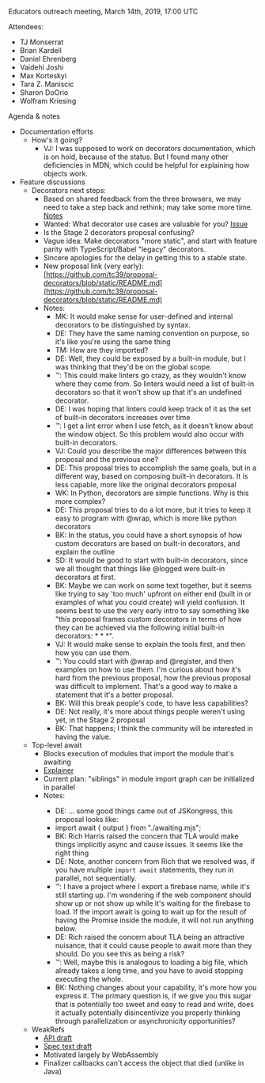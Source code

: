Educators outreach meeting, March 14th, 2019, 17:00 UTC

Attendees:

* TJ Monserrat
* Brian Kardell
* Daniel Ehrenberg
* Vaidehi Joshi
* Max Korteskyi
* Tara Z. Maniscic
* Sharon DoOrio
* Wolfram Kriesing

Agenda & notes

* Documentation efforts
    * How's it going?
        * VJ: I was supposed to work on decorators documentation, which is on hold, because of the status. But I found many other deficiencies in MDN, which could be helpful for explaining how objects work.
* Feature discussions
    * Decorators next steps:
        * Based on shared feedback from the three browsers, we may need to take a step back and rethink; may take some more time. [Notes](https://github.com/tc39/tc39-notes/blob/master/es9/2019-01/jan-30.md#decorators-for-stage-3)
        * Wanted: What decorator use cases are valuable for you? [Issue](https://github.com/tc39/proposal-decorators/issues/231)
        * Is the Stage 2 decorators proposal confusing? 
        * Vague idea: Make decorators "more static", and start with feature parity with TypeScript/Babel "legacy" decorators.
        * Sincere apologies for the delay in getting this to a stable state.
        * New proposal link (very early): [https://github.com/tc39/proposal-decorators/blob/static/README.md](https://github.com/tc39/proposal-decorators/blob/static/README.md) 
        * Notes:
            * MK: It would make sense for user-defined and internal decorators to be distinguished by syntax.
            * DE: They have the same naming convention on purpose, so it's like you're using the same thing
            * TM: How are they imported?
            * DE: Well, they could be exposed by a built-in module, but I was thinking that they'd be on the global scope.
            * ™: This could make linters go crazy, as they wouldn't know where they come from. So linters would need a list of built-in decorators so that it won't show up that it's an undefined decorator.
            * DE: I was hoping that linters could keep track of it as the set of built-in decorators increases over time
            * ™: I get a lint error when I use fetch, as it doesn't know about the window object. So this problem would also occur with built-in decorators.
            * VJ: Could you describe the major differences between this proposal and the previous one?
            * DE: This proposal tries to accomplish the same goals, but in a different way, based on composing built-in decorators. It is less capable, more like the original decorators proposal
            * WK: In Python, decorators are simple functions. Why is this more complex?
            * DE: This proposal tries to do a lot more, but it tries to keep it easy to program with @wrap, which is more like python decorators
            * BK: In the status, you could have a short synopsis of how custom decorators are based on built-in decorators, and explain the outline
            * SD: It would be good to start with built-in decorators, since we all thought that things like @logged were built-in decorators at first.
            * BK: Maybe we can work on some text together, but it seems like trying to say 'too much' upfront on either end (built in or examples of what you could create) will yield confusion. It seems best to use the very early intro to say something like "this proposal frames custom decorators in terms of how they can be achieved via the following initial built-in decorators:  * * *". 
            * VJ: It would make sense to explain the tools first, and then how you can use them. 
            * ™: You could start with @wrap and @register, and then examples on how to use them. I'm curious about how it's hard from the previous proposal, how the previous proposal was difficult to implement. That's a good way to make a statement that it's a better proposal.
            * BK: Will this break people's code, to have less capabilities?
            * DE: Not really, it's more about things people weren't using yet, in the Stage 2 proposal
            * BK: That happens; I think the community will be interested in having the value.
    * Top-level await
        * Blocks execution of modules that import the module that's awaiting
        * [Explainer](https://github.com/tc39/proposal-top-level-await/blob/e4b85036b17bff433eb8521860a28effb8447b46/README.md)
        * Current plan: "siblings" in module import graph can be initialized in parallel
        * Notes: <dan presents>
            * DE: … some good things came out of JSKongress, this proposal looks like:
            * import await { output } from "./awaiting.mjs";
            * BK: Rich Harris raised the concern that TLA would make things implicitly async and cause issues. It seems like the right thing
            * DE: Note, another concern from Rich that we resolved was, if you have multiple `import await` statements, they run in parallel, not sequentially.
            * ™: I have a project where I export a firebase name, while it's still starting up. I'm wondering if the web component should show up or not show up while it's waiting for the firebase to load. If the import await is going to wait up for the result of having the Promise inside the module, it will not run anything below.
            * DE: Rich raised the concern about TLA being an attractive nuisance, that it could cause people to await more than they should. Do you see this as being a risk?
            * ™: Well, maybe this is analogous to loading a big file, which already takes a long time, and you have to avoid stopping executing the whole.
            * BK: Nothing changes about your capability, it's more how you express it. The primary question is, if we give you this sugar that is potentially too sweet and easy to read and write, does it actually potentially disincentivize you properly thinking through parallelization or asynchronicity opportunities?
    * WeakRefs
        * [API draft](https://github.com/tc39/proposal-weakrefs/issues/55#issuecomment-444513178)
        * [Spec text draft](https://weakrefs.netlify.com)
        * Motivated largely by WebAssembly
        * Finalizer callbacks can't access the object that died (unlike in Java)

